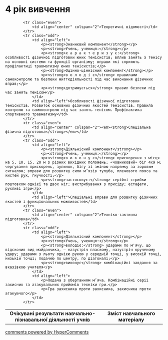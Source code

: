 <div id="hypercomments_widget" class="js-hypercomments-widget invisible"></div>

4 рік вивчення
=============================

<table>
  <body>
    <tr>
<td align="center" width="60%"><strong>Очікувані результати навчально-пізнавальної діяльності учнів</strong></td>
<td align="center" width="40%"><strong>Зміст навчального матеріалу</strong></td>
    </tr>

            <tr class="even">
                <td align="center" colspan="2">Теоретичні відомості</td>
            </tr>
            <tr class="odd">
                <td align="left">
                    <p><strong>Знаннєвий компонент</strong></p>
                    <p><strong>Учень, учениця:</strong></p>
                    <p><strong>х а р а к т е р и з у є:</strong> особливості фізичної підготовки юних тенісистів; вплив занять з тенісу на основні системи та функції організму; вправи які сприяють профілактиці травматизму юних тенісистів;</p>
                    <p><strong>Оцінно-ціннісний компонент</strong></p>
                    <p><strong>в о л о д і є</strong> правилами самоконтролю та безпеки життєдіяльності під час виконання фізичних вправ;</p>
                    <p><strong>дотримується</strong> правил безпеки під час занять тенісом</p>
                </td>
                <td align="left">Особливості фізичної підготовки тенісистів. Розвиток основних фізичних якостей тенісистів. Правила контролю та самоконтролю під час занять тенісом. Профілактика спортивного травматизму</td>
            </tr>
            <tr class="even">
                <td align="center" colspan="2"><em><strong>Спеціальна фізична підготовка</strong></em></td>
            </tr>
            <tr class="odd">
                <td align="left">
                    <p><strong>Діяльнісний компонент</strong></p>
                    <p><strong>Учень, учениця:</strong></p>
                    <p><strong>в и к о н у є</strong> прискорення з місця на 5, 10, 15, 20 м з різних вихідних положень; «човниковий» біг 4x9 м; чергування прискорень, зупинок, бігу зі зміною напрямку за зоровим сигналом; вправи для розвитку сили м’язів тулуба, плечового пояса та кистей рук, гнучкості;</p>
                    <p><strong>застосовує:</strong> серійні стрибки поштовхом однієї та двох ніг; вистрибування з присіду; естафети, рухливі ігри</p>
                </td>
                <td align="left">Спеціальні вправи для розвитку фізичних якостей і функціональних можливостей</td>
            </tr>
            <tr class="even">
                <td align="center" colspan="2">Техніко-тактична підготовка</td>
            </tr>
            <tr class="odd">
                <td align="left">
                    <p><strong>Діяльнісний компонент</strong></p>
                    <p><strong>Учень, учениця:</strong></p>
                    <p><strong>володіє:</strong> ударами по м'ячу, що відскочив вид майданчика, – назустріч пласкому, назустріч крученому удару; ударами з льоту однією рукою у середній точці, у високій точці, низькій точці; подачею по центру, по діагоналі;</p>
                    <p><strong>виконує</strong> комбінаційні завдання за вказівкою учителя</p>
                </td>
                <td align="left">
                    <p>Подача з обертанням м’яча. Комбінаційні серії захисних та атакувальних прийомів техніки гри.</p>
                    <p>Гра захисника проти захисника, захисника проти атакуючого</p>
                </td>
            </tr>
  </body>
</table>

<div class="js-hypercomments-container">
    <a href="http://hypercomments.com" class="hc-link" title="comments widget">comments powered by HyperComments</a>
</div>